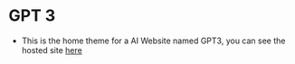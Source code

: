 # GPT  3 

- This is the home theme for a AI Website named GPT3, you can see the hosted site [here]()
